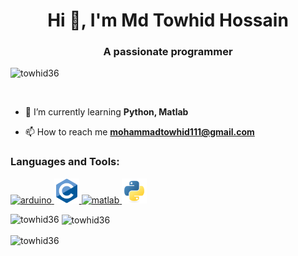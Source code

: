 <h1 align="center">Hi 👋, I'm Md Towhid Hossain</h1>
<h3 align="center">A passionate programmer</h3>

<p align="left"> <img src="https://komarev.com/ghpvc/?username=towhid36&label=Profile%20views&color=0e75b6&style=flat" alt="towhid36" /> </p>



<p align="left"> <a href="https://twitter.com/" target="blank"><img src="https://img.shields.io/twitter/follow/?logo=twitter&style=for-the-badge" alt="" /></a> </p>

- 🌱 I’m currently learning **Python, Matlab**

- 📫 How to reach me **mohammadtowhid111@gmail.com**


<p align="left">
</p>

<h3 align="left">Languages and Tools:</h3>
<p align="left"> <a href="https://www.arduino.cc/" target="_blank" rel="noreferrer"> <img src="https://cdn.worldvectorlogo.com/logos/arduino-1.svg" alt="arduino" width="40" height="40"/> </a> <a href="https://www.cprogramming.com/" target="_blank" rel="noreferrer"> <img src="https://raw.githubusercontent.com/devicons/devicon/master/icons/c/c-original.svg" alt="c" width="40" height="40"/> </a> <a href="https://www.mathworks.com/" target="_blank" rel="noreferrer"> <img src="https://upload.wikimedia.org/wikipedia/commons/2/21/Matlab_Logo.png" alt="matlab" width="40" height="40"/> </a> <a href="https://www.python.org" target="_blank" rel="noreferrer"> <img src="https://raw.githubusercontent.com/devicons/devicon/master/icons/python/python-original.svg" alt="python" width="40" height="40"/> </a> </p>

<p><img align="left" src="https://github-readme-stats.vercel.app/api/top-langs?username=towhid36&show_icons=true&locale=en&layout=compact" alt="towhid36" /></p>

<p>&nbsp;<img align="center" src="https://github-readme-stats.vercel.app/api?username=towhid36&show_icons=true&locale=en" alt="towhid36" /></p>

<p><img align="center" src="https://github-readme-streak-stats.herokuapp.com/?user=towhid36&" alt="towhid36" /></p>
